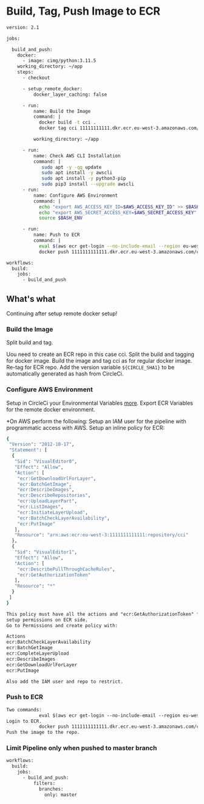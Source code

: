 # Build, Tag, Push Image to ECR

```sh
version: 2.1

jobs:

  build_and_push:
    docker:
      - image: cimg/python:3.11.5
    working_directory: ~/app
    steps:
      - checkout

      - setup_remote_docker:
          docker_layer_caching: false

      - run:
          name: Build the Image 
          command: | 
            docker build -t cci .
            docker tag cci 11111111111.dkr.ecr.eu-west-3.amazonaws.com/cci:${CIRCLE_SHA1}

          working_directory: ~/app

      - run:
          name: Check AWS CLI Installation
          command: |
             sudo apt -y -qq update
             sudo apt install -y awscli
             sudo apt install -y python3-pip
             sudo pip3 install --upgrade awscli
      - run:
          name: Configure AWS Environment
          command: |
            echo "export AWS_ACCESS_KEY_ID=$AWS_ACCESS_KEY_ID" >> $BASH_ENV
            echo "export AWS_SECRET_ACCESS_KEY=$AWS_SECRET_ACCESS_KEY" >> $BASH_ENV
            source $BASH_ENV  

      - run:
          name: Push to ECR
          command: |
            eval $(aws ecr get-login --no-include-email --region eu-west-3)
            docker push 1111111111111.dkr.ecr.eu-west-3.amazonaws.com/cci:${CIRCLE_SHA1}

workflows:
  build:
    jobs:
      - build_and_push
```

## What's what

Continuing after setup remote docker setup!

### Build the Image

Split build and tag.

Uou need to create an ECR repo in this case cci.
Split the build and tagging for docker image.
Build the image and tag cci as for regular docker image.
Re-tag for ECR repo.
Add the version variable `${CIRCLE_SHA1}` to be automatically generated as hash from CircleCi.

### Configure AWS Environment

Setup in CircleCi your Environmental Variables [more](https://circleci.com/docs/deploy-service-update-to-aws-ecs/#set-environment-variables).
Export ECR Variables for the remote docker environment.

*On AWS perform the following:
Setup an IAM user for the pipeline with programmatic access with AWS.
Setup an inline policy for ECR:

```sh
{
 "Version": "2012-10-17",
 "Statement": [
  {
   "Sid": "VisualEditor0",
   "Effect": "Allow",
   "Action": [
    "ecr:GetDownloadUrlForLayer",
    "ecr:BatchGetImage",
    "ecr:DescribeImages",
    "ecr:DescribeRepositories",
    "ecr:UploadLayerPart",
    "ecr:ListImages",
    "ecr:InitiateLayerUpload",
    "ecr:BatchCheckLayerAvailability",
    "ecr:PutImage"
   ],
   "Resource": "arn:aws:ecr:eu-west-3:1111111111111:repository/cci"
  },
  {
   "Sid": "VisualEditor1",
   "Effect": "Allow",
   "Action": [
    "ecr:DescribePullThroughCacheRules",
    "ecr:GetAuthorizationToken"
   ],
   "Resource": "*"
  }
 ]
}
```

```txt
This policy must have all the actions and "ecr:GetAuthorizationToken" for authentication with ECR.
setup permissions on ECR side.
Go to Permissions and create policy with:

Actions
ecr:BatchCheckLayerAvailability
ecr:BatchGetImage
ecr:CompleteLayerUpload
ecr:DescribeImages
ecr:GetDownloadUrlForLayer
ecr:PutImage

Also add the IAM user and repo to restrict.
```

### Push to ECR

```xml
Two commands:
            eval $(aws ecr get-login --no-include-email --region eu-west-3)
Login to ECR.
            docker push 1111111111111.dkr.ecr.eu-west-3.amazonaws.com/cci:${CIRCLE_SHA1}
Push the image to the repo.
```

### Limit Pipeline only when pushed to master branch

```xml
workflows:
  build:
    jobs:
      - build_and_push:
          filters:
            branches:
              only: master
```
